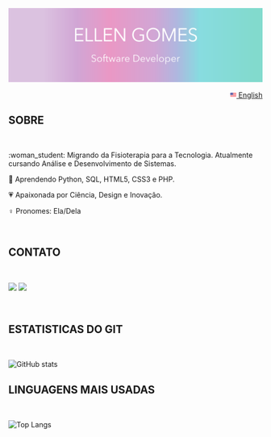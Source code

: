 <img src="images/banner_profile.png"></img>
<p align="right">
<a href="README.md"><img src="images/us-flag.png" height="12"> English</a>
</p>
<h2>  SOBRE </h2>
<br>
<p>
:woman_student:    Migrando da Fisioterapia para a Tecnologia. Atualmente cursando Análise e Desenvolvimento de Sistemas. 
 
:open_book:    Aprendendo Python, SQL, HTML5, CSS3 e PHP.
 
:heartpulse:    Apaixonada por Ciência, Design e Inovação.

:female_sign:    Pronomes:  Ela/Dela
</p>
<br>
<h2>  CONTATO </h2>
<br>
<p>
 <a href="https://www.linkedin.com/in/ellen-gomes-software-developer/"><img src="https://img.shields.io/badge/-LinkedIn-DBC2E0?style=flat&logo=Linkedin&logoColor=FFFFFF"/></a>
  <a href="mailto:ellen_gomes14@hotmail.com?subject=Olá%20Ellen%20Gomes"><img src="https://img.shields.io/badge/-Email-DBC2E0?for-the-badge&logo=gmail&logoColor=FFFFFF"/></a>
</p>
<br>
<h2>  ESTATISTICAS DO GIT </h2>
<br>

![GitHub stats](https://github-readme-stats.vercel.app/api?username=EllenCGomes&hide_title=True&hide_border=True&show_icons=True&icon_color=62D3D0&text_color=BB7DC1&theme=material-palenight&bg_color=FFFFFF&hide=total,stars,earned)
<br>
<h2>  LINGUAGENS MAIS USADAS </h2>
<br>

![Top Langs](https://github-readme-stats.vercel.app/api/top-langs/?username=EllenCGomes&layout=compact&hide_title=True)
